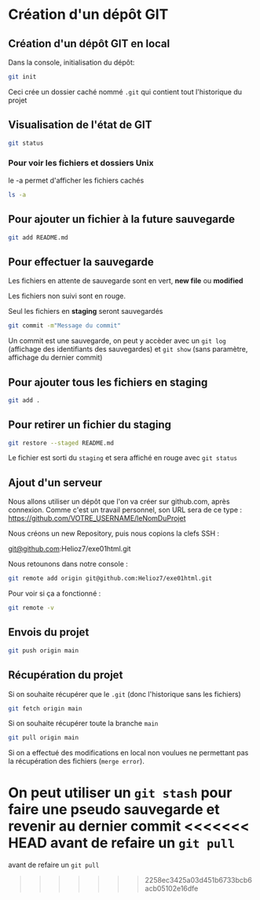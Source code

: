 # Création d'un dépôt GIT

## Création d'un dépôt GIT en local

Dans la console, initialisation du dépôt:

```bash
git init
```

Ceci crée un dossier caché nommé `.git` qui contient tout l'historique du projet

## Visualisation de l'état de GIT

```bash
git status
```

### Pour voir les fichiers et dossiers Unix

le -a permet d'afficher les fichiers cachés

```bash
ls -a
```

## Pour ajouter un fichier à la future sauvegarde

```bash
git add README.md
```

## Pour effectuer la sauvegarde

Les fichiers en attente de sauvegarde sont en vert, **new file** ou **modified**

Les fichiers non suivi sont en rouge.

Seul les fichiers en **staging** seront sauvegardés

```bash
git commit -m"Message du commit"
```

Un commit est une sauvegarde, on peut y accèder 
avec un `git log` (affichage des identifiants des sauvegardes)
et `git show` (sans paramètre, affichage du dernier commit)

## Pour ajouter tous les fichiers en staging

```bash
git add .
```

## Pour retirer un fichier du staging

```bash
git restore --staged README.md
```

Le fichier est sorti du `staging` et sera affiché en rouge avec `git status`

## Ajout d'un serveur 

Nous allons utiliser un dépôt que l'on va créer sur github.com,
après connexion. Comme c'est un travail personnel, son URL sera
 de ce type : https://github.com/VOTRE_USERNAME/leNomDuProjet

Nous créons un new Repository, puis nous copions la clefs SSH :

git@github.com:Helioz7/exe01html.git


Nous retounons dans notre console :

```bash
git remote add origin git@github.com:Helioz7/exe01html.git
```

Pour voir si ça a fonctionné :

```bash
git remote -v
```

## Envois du projet

```bash
git push origin main
```

## Récupération du projet

Si on souhaite récupérer que le `.git` (donc l'historique sans les fichiers)

```bash
git fetch origin main
```

Si on souhaite récupérer toute la branche `main`

```bash
git pull origin main
```

Si on a effectué des modifications en local non voulues ne permettant pas 
la récupération des fichiers (`merge error`).

On peut utiliser un `git stash` pour faire une pseudo sauvegarde et revenir au dernier commit
<<<<<<< HEAD
avant de refaire un `git pull`
=======
avant de refaire un `git pull`
>>>>>>> 2258ec3425a03d451b6733bcb6acb05102e16dfe
